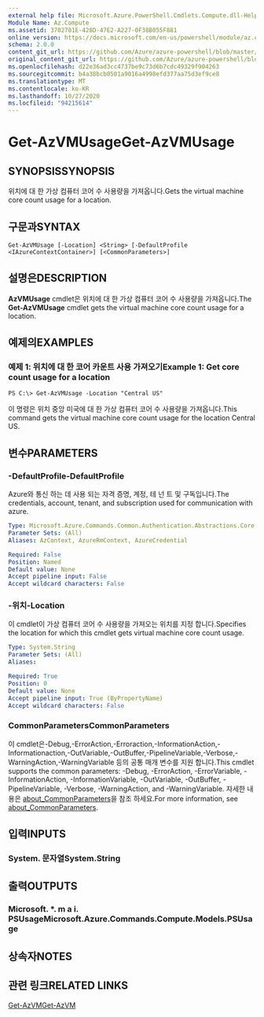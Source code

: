 ```yaml
---
external help file: Microsoft.Azure.PowerShell.Cmdlets.Compute.dll-Help.xml
Module Name: Az.Compute
ms.assetid: 3702701E-428D-47E2-A227-0F38B055F881
online version: https://docs.microsoft.com/en-us/powershell/module/az.compute/get-azvmusage
schema: 2.0.0
content_git_url: https://github.com/Azure/azure-powershell/blob/master/src/Compute/Compute/help/Get-AzVMUsage.md
original_content_git_url: https://github.com/Azure/azure-powershell/blob/master/src/Compute/Compute/help/Get-AzVMUsage.md
ms.openlocfilehash: d22e36ad3cc4737be9c73d6b7cdc49329f904263
ms.sourcegitcommit: b4a38bcb0501a9016a4998efd377aa75d3ef9ce8
ms.translationtype: MT
ms.contentlocale: ko-KR
ms.lasthandoff: 10/27/2020
ms.locfileid: "94215614"
---
```

# <span data-ttu-id="a6180-101">Get-AzVMUsage</span><span class="sxs-lookup"><span data-stu-id="a6180-101">Get-AzVMUsage</span></span>

## <span data-ttu-id="a6180-102">SYNOPSIS</span><span class="sxs-lookup"><span data-stu-id="a6180-102">SYNOPSIS</span></span>
<span data-ttu-id="a6180-103">위치에 대 한 가상 컴퓨터 코어 수 사용량을 가져옵니다.</span><span class="sxs-lookup"><span data-stu-id="a6180-103">Gets the virtual machine core count usage for a location.</span></span>

## <span data-ttu-id="a6180-104">구문과</span><span class="sxs-lookup"><span data-stu-id="a6180-104">SYNTAX</span></span>

```
Get-AzVMUsage [-Location] <String> [-DefaultProfile <IAzureContextContainer>] [<CommonParameters>]
```

## <span data-ttu-id="a6180-105">설명은</span><span class="sxs-lookup"><span data-stu-id="a6180-105">DESCRIPTION</span></span>
<span data-ttu-id="a6180-106">**AzVMUsage** cmdlet은 위치에 대 한 가상 컴퓨터 코어 수 사용량을 가져옵니다.</span><span class="sxs-lookup"><span data-stu-id="a6180-106">The **Get-AzVMUsage** cmdlet gets the virtual machine core count usage for a location.</span></span>

## <span data-ttu-id="a6180-107">예제의</span><span class="sxs-lookup"><span data-stu-id="a6180-107">EXAMPLES</span></span>

### <span data-ttu-id="a6180-108">예제 1: 위치에 대 한 코어 카운트 사용 가져오기</span><span class="sxs-lookup"><span data-stu-id="a6180-108">Example 1: Get core count usage for a location</span></span>
```
PS C:\> Get-AzVMUsage -Location "Central US"
```

<span data-ttu-id="a6180-109">이 명령은 위치 중앙 미국에 대 한 가상 컴퓨터 코어 수 사용량을 가져옵니다.</span><span class="sxs-lookup"><span data-stu-id="a6180-109">This command gets the virtual machine core count usage for the location Central US.</span></span>

## <span data-ttu-id="a6180-110">변수</span><span class="sxs-lookup"><span data-stu-id="a6180-110">PARAMETERS</span></span>

### <span data-ttu-id="a6180-111">-DefaultProfile</span><span class="sxs-lookup"><span data-stu-id="a6180-111">-DefaultProfile</span></span>
<span data-ttu-id="a6180-112">Azure와 통신 하는 데 사용 되는 자격 증명, 계정, 테 넌 트 및 구독입니다.</span><span class="sxs-lookup"><span data-stu-id="a6180-112">The credentials, account, tenant, and subscription used for communication with azure.</span></span>

```yaml
Type: Microsoft.Azure.Commands.Common.Authentication.Abstractions.Core.IAzureContextContainer
Parameter Sets: (All)
Aliases: AzContext, AzureRmContext, AzureCredential

Required: False
Position: Named
Default value: None
Accept pipeline input: False
Accept wildcard characters: False
```

### <span data-ttu-id="a6180-113">-위치</span><span class="sxs-lookup"><span data-stu-id="a6180-113">-Location</span></span>
<span data-ttu-id="a6180-114">이 cmdlet이 가상 컴퓨터 코어 수 사용량을 가져오는 위치를 지정 합니다.</span><span class="sxs-lookup"><span data-stu-id="a6180-114">Specifies the location for which this cmdlet gets virtual machine core count usage.</span></span>

```yaml
Type: System.String
Parameter Sets: (All)
Aliases:

Required: True
Position: 0
Default value: None
Accept pipeline input: True (ByPropertyName)
Accept wildcard characters: False
```

### <span data-ttu-id="a6180-115">CommonParameters</span><span class="sxs-lookup"><span data-stu-id="a6180-115">CommonParameters</span></span>
<span data-ttu-id="a6180-116">이 cmdlet은-Debug,-ErrorAction,-Erroraction,-InformationAction,-Informationaction,-OutVariable,-OutBuffer,-PipelineVariable,-Verbose,-WarningAction,-WarningVariable 등의 공통 매개 변수를 지원 합니다.</span><span class="sxs-lookup"><span data-stu-id="a6180-116">This cmdlet supports the common parameters: -Debug, -ErrorAction, -ErrorVariable, -InformationAction, -InformationVariable, -OutVariable, -OutBuffer, -PipelineVariable, -Verbose, -WarningAction, and -WarningVariable.</span></span> <span data-ttu-id="a6180-117">자세한 내용은 [about_CommonParameters](http://go.microsoft.com/fwlink/?LinkID=113216)을 참조 하세요.</span><span class="sxs-lookup"><span data-stu-id="a6180-117">For more information, see [about_CommonParameters](http://go.microsoft.com/fwlink/?LinkID=113216).</span></span>

## <span data-ttu-id="a6180-118">입력</span><span class="sxs-lookup"><span data-stu-id="a6180-118">INPUTS</span></span>

### <span data-ttu-id="a6180-119">System. 문자열</span><span class="sxs-lookup"><span data-stu-id="a6180-119">System.String</span></span>

## <span data-ttu-id="a6180-120">출력</span><span class="sxs-lookup"><span data-stu-id="a6180-120">OUTPUTS</span></span>

### <span data-ttu-id="a6180-121">Microsoft. \*. m a i. PSUsage</span><span class="sxs-lookup"><span data-stu-id="a6180-121">Microsoft.Azure.Commands.Compute.Models.PSUsage</span></span>

## <span data-ttu-id="a6180-122">상속자</span><span class="sxs-lookup"><span data-stu-id="a6180-122">NOTES</span></span>

## <span data-ttu-id="a6180-123">관련 링크</span><span class="sxs-lookup"><span data-stu-id="a6180-123">RELATED LINKS</span></span>

[<span data-ttu-id="a6180-124">Get-AzVM</span><span class="sxs-lookup"><span data-stu-id="a6180-124">Get-AzVM</span></span>](./Get-AzVM.md)



